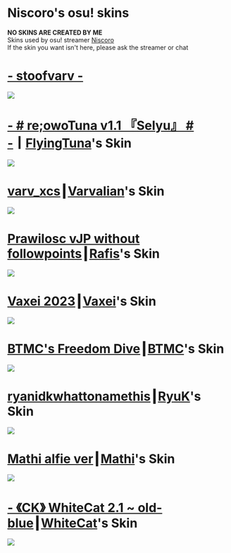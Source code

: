 # Niscoro's osu! skins 
**NO SKINS ARE CREATED BY ME**
<br>
Skins used by osu! streamer [Niscoro](https://www.twitch.tv/niscoro)
<br>
If the skin you want isn't here, please ask the streamer or chat
# [- stoofvarv -](https://mega.nz/file/RDgSgQhb#IgIQOoVFT_abhiAzmR8qEFQ-E-Y4vmiAxFmHuxfV83o)
![](https://i.imgur.com/1kDrpFS.png)
# [- # re;owoTuna v1.1 『Selyu』 # -](https://www.mediafire.com/file/10yv0iwzd9vn7zh/-_%2523_re%253BowoTuna_v1.1_%25E3%2580%258ESelyu%25E3%2580%258F_%2523_-.osk/file)┃[FlyingTuna](https://www.twitch.tv/flyingtuna)'s Skin
![](https://i.imgur.com/GqkA0sk.png)
# [varv_xcs](https://mega.nz/file/eP4jSCxI#aYFXPVSQ3ZQZLjx7LOsgLwBC64HD85C2k4lnt08vSE8)┃[Varvalian](https://www.twitch.tv/varvalian)'s Skin
![](https://i.imgur.com/DqBqZrB.png)
# [Prawilosc vJP without followpoints](https://www.mediafire.com/file/fbcs101xigtwje0/Prawilosc+vJP+without+followpoints.osk/file)┃[Rafis](https://www.twitch.tv/rafis0)'s Skin
![](https://i.imgur.com/NISNhwS.png)
# [Vaxei 2023](https://www.mediafire.com/file/828jzhsmc1isx5j/Vaxei_2023.osk/file)┃[Vaxei](https://www.twitch.tv/vaxei_osu)'s Skin
![](https://i.imgur.com/H6TLgVS.png)
# [BTMC's Freedom Dive](https://github.com/BTMC-techteam/skins/releases/download/skins/-.BTMC.Freedom.Dive.-.Custom.hitsounds.osk)┃[BTMC](https://www.twitch.tv/btmc)'s Skin
![](https://i.imgur.com/llRaSXX.png)
# [ryanidkwhattonamethis](https://rynk.s-ul.eu/RJ2d3dTO)┃[RyuK](https://www.twitch.tv/ryuk)'s Skin
![](https://i.imgur.com/WLixfDp.png)
# [Mathi alfie ver](https://drive.google.com/file/d/1yGN680Qs3WbdugGOD4Gy2XAg_fei3MQI/view)┃[Mathi](https://www.twitch.tv/mathi)'s Skin
![](https://i.imgur.com/xzzLIJ0.png)
# [- 《CK》 WhiteCat 2.1 ~ old-blue](https://www.mediafire.com/file/bdhyisl4gt0mvh3/-_%25E3%2580%258ACK%25E3%2580%258B_WhiteCat_2.1_%257E_old-blue.osk/file)┃[WhiteCat](https://www.twitch.tv/whitecatosu)'s Skin
![](https://i.imgur.com/HWssDmP.png)
